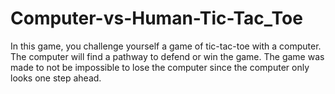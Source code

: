 # Computer-vs-Human-Tic-Tac_Toe

In this game, you challenge yourself a game of tic-tac-toe with a computer. The computer will find a pathway to defend or win the game. The game was made to not be impossible to lose the computer since the computer only looks one step ahead.

